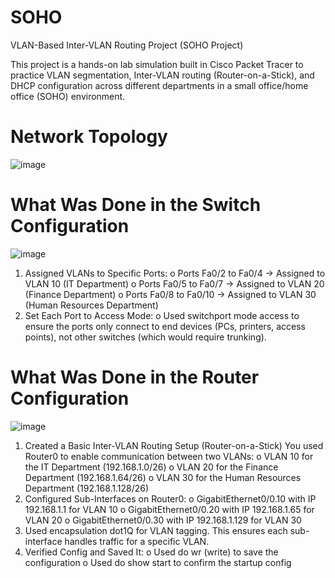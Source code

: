 # SOHO
VLAN-Based Inter-VLAN Routing Project (SOHO Project)

This project is a hands-on lab simulation built in Cisco Packet Tracer to practice VLAN segmentation, Inter-VLAN routing (Router-on-a-Stick), and DHCP configuration across different departments in a small office/home office (SOHO) environment.

# Network Topology
![image](https://github.com/user-attachments/assets/d59bb3de-f747-4cb8-a834-13f9316a3543)


# What Was Done in the Switch Configuration
![image](https://github.com/user-attachments/assets/c41b5000-3231-4318-af9e-a11aedd04aaf)
1.	Assigned VLANs to Specific Ports:
o	Ports Fa0/2 to Fa0/4 → Assigned to VLAN 10 (IT Department)
o	Ports Fa0/5 to Fa0/7 → Assigned to VLAN 20 (Finance Department)
o	Ports Fa0/8 to Fa0/10 → Assigned to VLAN 30 (Human Resources Department)
2.	Set Each Port to Access Mode:
o	Used switchport mode access to ensure the ports only connect to end devices (PCs, printers, access points), not other switches (which would require trunking).

# What Was Done in the Router Configuration
![image](https://github.com/user-attachments/assets/22cc5497-f096-4650-a2dc-3a9cbc031480)
1.	Created a Basic Inter-VLAN Routing Setup (Router-on-a-Stick)
You used Router0 to enable communication between two VLANs:
o	VLAN 10 for the IT Department (192.168.1.0/26)
o	VLAN 20 for the Finance Department (192.168.1.64/26)
o	VLAN 30 for the Human Resources Department (192.168.1.128/26)
2.	Configured Sub-Interfaces on Router0:
o	GigabitEthernet0/0.10 with IP 192.168.1.1 for VLAN 10
o	GigabitEthernet0/0.20 with IP 192.168.1.65 for VLAN 20
o	GigabitEthernet0/0.30 with IP 192.168.1.129 for VLAN 30
3.	Used encapsulation dot1Q for VLAN tagging.
This ensures each sub-interface handles traffic for a specific VLAN.
4.	Verified Config and Saved It:
o	Used do wr (write) to save the configuration
o	Used do show start to confirm the startup config
